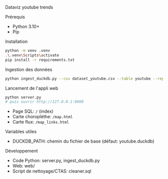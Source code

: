 Dataviz youtube trends

Prérequis
- Python 3.10+
- Pip

Installation
```bash
python -m venv .venv
.\.venv\Scripts\activate
pip install -r requirements.txt
```

Ingestion des données
```bash
python ingest_duckdb.py --csv dataset_youtube.csv --table youtube --replace
```

Lancement de l'appli web
```bash
python server.py
# puis ouvrir http://127.0.0.1:8000
```
- Page SQL: `/` (index)
- Carte choroplèthe: `/map.html`
- Carte flux: `/map_links.html`

Variables utiles
- DUCKDB_PATH: chemin du fichier de base (défaut: youtube.duckdb)

Développement
- Code Python: server.py, ingest_duckdb.py
- Web: web/
- Script de nettoyage/CTAS: cleaner.sql

